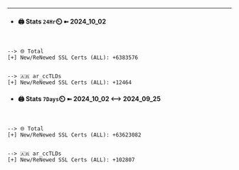 

---
- #### 🖨️ **Stats** `24Hr`⏲️ ➼ 2024_10_02
```console


--> 🌐 Total
[+] New/ReNewed SSL Certs (ALL): +6383576


--> 🇦🇷 ar_ccTLDs
[+] New/ReNewed SSL Certs (ALL): +12464

```

- #### 🖨️ **Stats** `7Days`⏲️ ➼ 2024_10_02 <--> 2024_09_25
```console


--> 🌐 Total
[+] New/ReNewed SSL Certs (ALL): +63623082


--> 🇦🇷 ar_ccTLDs
[+] New/ReNewed SSL Certs (ALL): +102807

```

